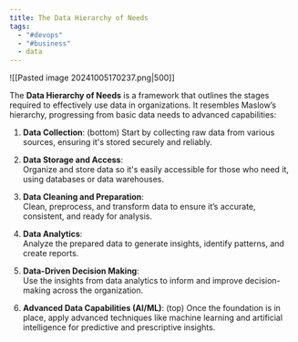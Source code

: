 ```yaml
---
title: The Data Hierarchy of Needs
tags:
  - "#devops"
  - "#business"
  - data
---
```

![[Pasted image 20241005170237.png|500]]

The **Data Hierarchy of Needs** is a framework that outlines the stages required to effectively use data in organizations. It resembles Maslow’s hierarchy, progressing from basic data needs to advanced capabilities:

1. **Data Collection**:  (bottom)
   Start by collecting raw data from various sources, ensuring it's stored securely and reliably.

2. **Data Storage and Access**:  
   Organize and store data so it's easily accessible for those who need it, using databases or data warehouses.

3. **Data Cleaning and Preparation**:  
   Clean, preprocess, and transform data to ensure it’s accurate, consistent, and ready for analysis.

4. **Data Analytics**:  
   Analyze the prepared data to generate insights, identify patterns, and create reports.

5. **Data-Driven Decision Making**:  
   Use the insights from data analytics to inform and improve decision-making across the organization.

6. **Advanced Data Capabilities (AI/ML)**:  (top)
   Once the foundation is in place, apply advanced techniques like machine learning and artificial intelligence for predictive and prescriptive insights.
